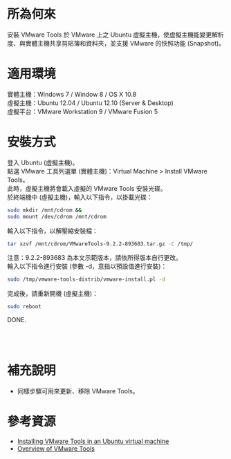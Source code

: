 所為何來
=
安裝 VMware Tools 於 VMware 上之 Ubuntu 虛擬主機，使虛擬主機能變更解析度、與實體主機共享剪貼簿和資料夾，並支援 VMware 的快照功能 (Snapshot)。

適用環境
=
實體主機：Windows 7 / Window 8 / OS X 10.8  
虛擬主機：Ubuntu 12.04 / Ubuntu 12.10 (Server & Desktop)  
虛擬平台：VMware Workstation 9 / VMware Fusion 5  

安裝方式
=
登入 Ubuntu (虛擬主機)。  
點選 VMware 工具列選單 (實體主機)：Virtual Machine > Install VMware Tools。  
此時，虛擬主機將會載入虛擬的 VMware Tools 安裝光碟。  
於終端機中 (虛擬主機)，輸入以下指令，以掛載光碟：
```bash
sudo mkdir /mnt/cdrom &&
sudo mount /dev/cdrom /mnt/cdrom
```
輸入以下指令，以解壓縮安裝檔：
```bash
tar xzvf /mnt/cdrom/VMwareTools-9.2.2-893683.tar.gz -C /tmp/
```
注意：9.2.2-893683 為本文示範版本，請依所得版本自行更改。  
輸入以下指令進行安裝 (參數 -d，意指以預設值進行安裝)：
```bash
sudo /tmp/vmware-tools-distrib/vmware-install.pl -d
```
完成後，請重新開機 (虛擬主機)：
```bash
sudo reboot
```
DONE.

<br>
<br>

補充說明
=
* 同樣步驟可用來更新、移除 VMware Tools。


參考資源
=
* [Installing VMware Tools in an Ubuntu virtual machine](http://kb.vmware.com/selfservice/microsites/search.do?language=en_US&cmd=displayKC&externalId=1022525)
* [Overview of VMware Tools](http://kb.vmware.com/selfservice/microsites/search.do?language=en_US&cmd=displayKC&externalId=340)
